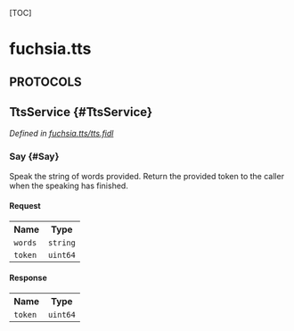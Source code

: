 [TOC]

# fuchsia.tts


## **PROTOCOLS**

## TtsService {#TtsService}
*Defined in [fuchsia.tts/tts.fidl](https://fuchsia.googlesource.com/fuchsia/+/master/sdk/fidl/fuchsia.tts/tts.fidl#8)*


### Say {#Say}

<p>Speak the string of words provided.  Return the provided token to the
caller when the speaking has finished.</p>

#### Request
<table>
    <tr><th>Name</th><th>Type</th></tr>
    <tr>
            <td><code>words</code></td>
            <td>
                <code>string</code>
            </td>
        </tr><tr>
            <td><code>token</code></td>
            <td>
                <code>uint64</code>
            </td>
        </tr></table>


#### Response
<table>
    <tr><th>Name</th><th>Type</th></tr>
    <tr>
            <td><code>token</code></td>
            <td>
                <code>uint64</code>
            </td>
        </tr></table>

















